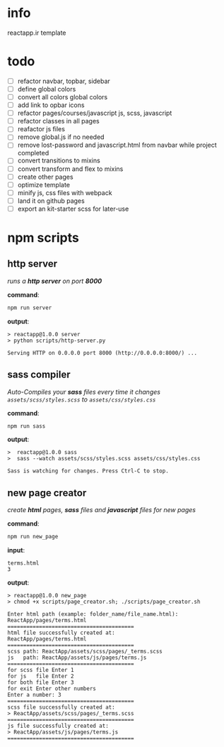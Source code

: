 # info                      
reactapp.ir template 

# todo
- [ ] refactor navbar, topbar, sidebar
- [ ] define global colors
- [ ] convert all colors global colors
- [ ] add link to opbar icons
- [ ] refactor pages/courses/javascript js, scss, javascript
- [ ] refactor classes in all pages
- [ ] reafactor js files
- [ ] remove global.js if no needed
- [ ] remove lost-password and javascript.html from navbar while project completed
- [ ] convert transitions to mixins
- [ ] convert transform and flex to mixins
- [ ] create other pages
- [ ] optimize template
- [ ] minify js, css files with webpack
- [ ] land it on github pages
- [ ] export an kit-starter scss for later-use 

# npm scripts

## http server

*runs a **http server** on port **8000***

**command**:
```bash 
npm run server
```
**output**:
```console
> reactapp@1.0.0 server
> python scripts/http-server.py

Serving HTTP on 0.0.0.0 port 8000 (http://0.0.0.0:8000/) ...
```

## sass compiler
*Auto-Compiles your **sass** files every time it changes* *`assets/scss/styles.scss` to `assets/css/styles.css`*

**command**:
```bash 
npm run sass
```

**output**:
```console
>  reactapp@1.0.0 sass
>  sass --watch assets/scss/styles.scss assets/css/styles.css

Sass is watching for changes. Press Ctrl-C to stop.
```



## new page creator
*create **html** pages, **sass** files and **javascript** files for new pages*

**command**:
```bash 
npm run new_page
```

**input**:
```console
terms.html
3
```

**output**:
```console
> reactapp@1.0.0 new_page
> chmod +x scripts/page_creator.sh; ./scripts/page_creator.sh

Enter html path (example: folder_name/file_name.html):
ReactApp/pages/terms.html
========================================
html file successfully created at:
ReactApp/pages/terms.html
========================================
scss path: ReactApp/assets/scss/pages/_terms.scss
js   path: ReactApp/assets/js/pages/terms.js
========================================
for scss file Enter 1
for js   file Enter 2
for both file Enter 3
for exit Enter other numbers
Enter a number: 3
========================================
scss file successfully created at:
> ReactApp/assets/scss/pages/_terms.scss
========================================
js file successfully created at:
> ReactApp/assets/js/pages/terms.js
========================================
```
